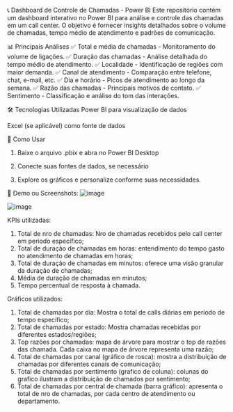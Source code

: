 📞 Dashboard de Controle de Chamadas - Power BI
Este repositório contém um dashboard interativo no Power BI para análise e controle das chamadas em um call center. O objetivo é fornecer insights detalhados sobre o volume de chamadas, tempo médio de atendimento e padrões de comunicação.

📊 Principais Análises
✅ Total e média de chamadas - Monitoramento do volume de ligações.
✅ Duração das chamadas - Análise detalhada do tempo médio de atendimento.
✅ Localidade - Identificação de regiões com maior demanda.
✅ Canal de atendimento - Comparação entre telefone, chat, e-mail, etc.
✅ Dia e horário - Picos de atendimento ao longo da semana.
✅ Razão das chamadas - Principais motivos de contato.
✅ Sentimento - Classificação e análise do tom das interações.

🛠 Tecnologias Utilizadas
Power BI para visualização de dados

Excel (se aplicável) como fonte de dados

🚀 Como Usar
1. Baixe o arquivo .pbix e abra no Power BI Desktop

2. Conecte suas fontes de dados, se necessário

3. Explore os gráficos e personalize conforme suas necessidades.

🔗 Demo ou Screenshots:
![image](https://github.com/user-attachments/assets/6403d22d-e0b0-4e41-9e9a-e1f439c15248)

![image](https://github.com/user-attachments/assets/61a14fd6-9d06-4d59-83d6-46308739515e)

KPIs utilizadas:
1. Total de nro de chamadas: Nro de chamadas recebidos pelo call center em periodo específico;
2. Total de duração de chamadas em horas: entendimento do tempo gasto no atendimento de chamadas em horas;
3. Total de duração de chamadas em minutos: oferece uma visão granular da duração de chamadas;
4. Média de duração de chamadas em minutos;
5. Tempo percentual de resposta à chamada.

Gráficos utilizados:
1. Total de chamadas por dia: Mostra o total de calls diárias em período de tempo específico;
2. Total de chamadas por estado: Mostra chamadas recebidas por diferentes estados/regiões;
3. Top razões por chamadas: mapa de árvore para mostrar o top de razões das chamada. Cada caixa no mapa de árvore representa uma razão;
4. Total de chamadas por canal (gráfico de rosca): mostra a distribuição de chamadas por diferentes canais de comunicação;
5. Total de chamadas por sentimento (grafico de coluna): colunas do grafico ilustram a distribuição de chamados por sentimento;
6. Total de chamadas por central de chamada (barra gráfico): apresenta o total de nro de chamadas, por cada centro de atendimento ou departamento.
